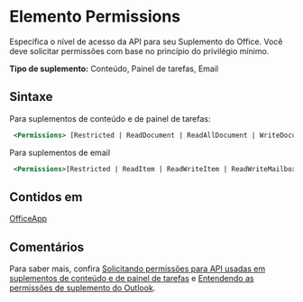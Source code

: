 # <a name="permissions-element"></a>Elemento Permissions

Especifica o nível de acesso da API para seu Suplemento do Office. Você deve solicitar permissões com base no princípio do privilégio mínimo.

**Tipo de suplemento:** Conteúdo, Painel de tarefas, Email

## <a name="syntax"></a>Sintaxe

Para suplementos de conteúdo e de painel de tarefas:

```XML
 <Permissions> [Restricted | ReadDocument | ReadAllDocument | WriteDocument | ReadWriteDocument]</Permissions>
```

Para suplementos de email

```XML
 <Permissions>[Restricted | ReadItem | ReadWriteItem | ReadWriteMailbox]</Permissions>
```

## <a name="contained-in"></a>Contidos em

[OfficeApp](officeapp.md)

## <a name="remarks"></a>Comentários

Para saber mais, confira [Solicitando permissões para API usadas em suplementos de conteúdo e de painel de tarefas](https://docs.microsoft.com/office/dev/add-ins/develop/requesting-permissions-for-api-use-in-content-and-task-pane-add-ins) e [Entendendo as permissões de suplemento do Outlook](https://docs.microsoft.com/outlook/add-ins/understanding-outlook-add-in-permissions).
